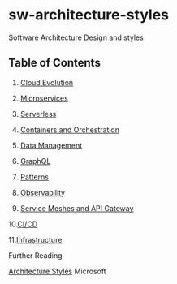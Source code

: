 # sw-architecture-styles
Software Architecture Design and styles

## Table of Contents

01. [Cloud Evolution](cloud.md)

02. [Microservices](microservices.md) 

03. [Serverless](serveless.md) 

04. [Containers and Orchestration](Containers-and-orchestration.md) 

05. [Data Management](data-mgmt.md)

06. [GraphQL](Graphql.md) 

07. [Patterns](patterns.md)

08. [Observability](observability.md)

09. [Service Meshes and API Gateway](services-mesh-api-gateway.md)

10.[CI/CD](ci-cd.md)

11.[Infrastructure](Infrastructure.md)

Further Reading

[Architecture Styles](https://docs.microsoft.com/en-us/azure/architecture/guide/architecture-styles/) Microsoft


